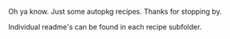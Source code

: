 Oh ya know. Just some autopkg recipes. Thanks for stopping by.

Individual readme's can be found in each recipe subfolder.